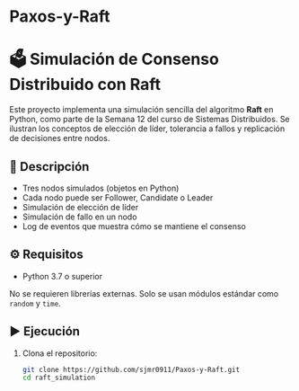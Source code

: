 # Paxos-y-Raft


# 🗳️ Simulación de Consenso Distribuido con Raft

Este proyecto implementa una simulación sencilla del algoritmo **Raft** en Python, como parte de la Semana 12 del curso de Sistemas Distribuidos. Se ilustran los conceptos de elección de líder, tolerancia a fallos y replicación de decisiones entre nodos.

## 📌 Descripción

- Tres nodos simulados (objetos en Python)
- Cada nodo puede ser Follower, Candidate o Leader
- Simulación de elección de líder
- Simulación de fallo en un nodo
- Log de eventos que muestra cómo se mantiene el consenso


## ⚙️ Requisitos

- Python 3.7 o superior

No se requieren librerías externas. Solo se usan módulos estándar como `random` y `time`.

## ▶️ Ejecución

1. Clona el repositorio:
   ```bash
   git clone https://github.com/sjmr0911/Paxos-y-Raft.git
   cd raft_simulation


